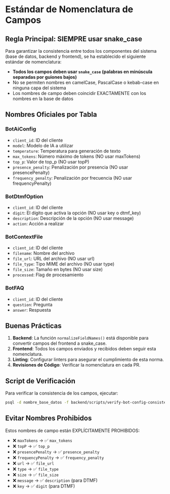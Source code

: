 # Estándar de Nomenclatura de Campos

## Regla Principal: SIEMPRE usar snake_case

Para garantizar la consistencia entre todos los componentes del sistema (base de datos, backend y frontend), se ha establecido el siguiente estándar de nomenclatura:

- **Todos los campos deben usar `snake_case` (palabras en minúscula separadas por guiones bajos)**
- No se permiten nombres en camelCase, PascalCase o kebab-case en ninguna capa del sistema
- Los nombres de campo deben coincidir EXACTAMENTE con los nombres en la base de datos

## Nombres Oficiales por Tabla

### BotAiConfig
- `client_id`: ID del cliente
- `model`: Modelo de IA a utilizar
- `temperature`: Temperatura para generación de texto
- `max_tokens`: Número máximo de tokens (NO usar maxTokens)
- `top_p`: Valor de top_p (NO usar topP)
- `presence_penalty`: Penalización por presencia (NO usar presencePenalty)
- `frequency_penalty`: Penalización por frecuencia (NO usar frequencyPenalty)

### BotDtmfOption
- `client_id`: ID del cliente
- `digit`: El dígito que activa la opción (NO usar key o dtmf_key)
- `description`: Descripción de la opción (NO usar message)
- `action`: Acción a realizar

### BotContextFile
- `client_id`: ID del cliente
- `filename`: Nombre del archivo
- `file_url`: URL del archivo (NO usar url)
- `file_type`: Tipo MIME del archivo (NO usar type)
- `file_size`: Tamaño en bytes (NO usar size)
- `processed`: Flag de procesamiento

### BotFAQ
- `client_id`: ID del cliente
- `question`: Pregunta
- `answer`: Respuesta

## Buenas Prácticas

1. **Backend**: La función `normalizeFieldNames()` está disponible para convertir campos del frontend a snake_case.
2. **Frontend**: Todos los campos enviados y recibidos deben seguir esta nomenclatura.
3. **Linting**: Configurar linters para asegurar el cumplimiento de esta norma.
4. **Revisiones de Código**: Verificar la nomenclatura en cada PR.

## Script de Verificación

Para verificar la consistencia de los campos, ejecutar:
```bash
psql -d nombre_base_datos -f backend/scripts/verify-bot-config-consistency.sql
```

## Evitar Nombres Prohibidos

Estos nombres de campo están EXPLÍCITAMENTE PROHIBIDOS:
- ❌ `maxTokens` → ✅ `max_tokens`
- ❌ `topP` → ✅ `top_p`
- ❌ `presencePenalty` → ✅ `presence_penalty`
- ❌ `frequencyPenalty` → ✅ `frequency_penalty`
- ❌ `url` → ✅ `file_url`
- ❌ `type` → ✅ `file_type`
- ❌ `size` → ✅ `file_size`
- ❌ `message` → ✅ `description` (para DTMF)
- ❌ `key` → ✅ `digit` (para DTMF)
